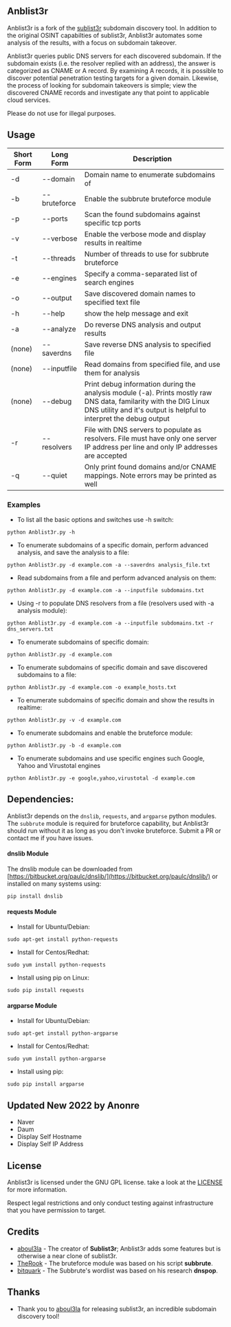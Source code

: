 ## Anblist3r

Anblist3r is a fork of the [sublist3r](https://github.com/aboul3la/sublist3r) subdomain discovery tool. In addition to the original OSINT capabilties of sublist3r, Anblist3r automates some analysis of the results, with a focus on subdomain takeover.

Anblist3r queries public DNS servers for each discovered subdomain. If the subdomain exists (i.e. the resolver replied with an address), the answer is categorized as CNAME or A record. By examining A records, it is possible to discover potential penetration testing targets for a given domain. Likewise, the process of looking for subdomain takeovers is simple; view the discovered CNAME records and investigate any that point to applicable cloud services.

Please do not use for illegal purposes.

## Usage

Short Form    | Long Form     | Description
------------- | ------------- |-------------
-d            | --domain      | Domain name to enumerate subdomains of
-b            | --bruteforce  | Enable the subbrute bruteforce module
-p            | --ports       | Scan the found subdomains against specific tcp ports
-v            | --verbose     | Enable the verbose mode and display results in realtime
-t            | --threads     | Number of threads to use for subbrute bruteforce
-e            | --engines     | Specify a comma-separated list of search engines
-o            | --output      | Save discovered domain names to specified text file
-h            | --help        | show the help message and exit
-a            | --analyze     | Do reverse DNS analysis and output results
(none)        | --saverdns    | Save reverse DNS analysis to specified file
(none)        | --inputfile   | Read domains from specified file, and use them for analysis
(none)        | --debug       | Print debug information during the analysis module (-a). Prints mostly raw DNS data, familarity with the DIG Linux DNS utility and it's output is helpful to interpret the debug output
-r            | --resolvers   | File with DNS servers to populate as resolvers. File must have only one server IP address per line and only IP addresses are accepted
-q            | --quiet       | Only print found domains and/or CNAME mappings. Note errors may be printed as well

### Examples

* To list all the basic options and switches use -h switch:

```python Anblist3r.py -h```

* To enumerate subdomains of a specific domain, perform advanced analysis, and save the analysis to a file:

``python Anblist3r.py -d example.com -a --saverdns analysis_file.txt``

* Read subdomains from a file and perform advanced analysis on them:

``python Anblist3r.py -d example.com -a --inputfile subdomains.txt``

* Using -r to populate DNS resolvers from a file (resolvers used with -a analysis module):

``python Anblist3r.py -d example.com -a --inputfile subdomains.txt -r dns_servers.txt``

* To enumerate subdomains of specific domain:

``python Anblist3r.py -d example.com``

* To enumerate subdomains of specific domain and save discovered subdomains to a file:

``python Anblist3r.py -d example.com -o example_hosts.txt``

* To enumerate subdomains of specific domain and show the results in realtime:

``python Anblist3r.py -v -d example.com``

* To enumerate subdomains and enable the bruteforce module:

``python Anblist3r.py -b -d example.com``

* To enumerate subdomains and use specific engines such Google, Yahoo and Virustotal engines

``python Anblist3r.py -e google,yahoo,virustotal -d example.com``


## Dependencies:
Anblist3r depends on the `dnslib`, `requests`, and `argparse` python modules. The `subbrute` module is required for bruteforce capability, but Anblist3r should run without it as long as you don't invoke bruteforce. Submit a PR or contact me if you have issues.

#### dnslib Module

The dnslib module can be downloaded from [https://bitbucket.org/paulc/dnslib/](https://bitbucket.org/paulc/dnslib/) or installed on many systems using:

``pip install dnslib``


#### requests Module

- Install for Ubuntu/Debian:
```
sudo apt-get install python-requests
```

- Install for Centos/Redhat:
```
sudo yum install python-requests
```

- Install using pip on Linux:
```
sudo pip install requests
```

#### argparse Module

- Install for Ubuntu/Debian:
```
sudo apt-get install python-argparse
```

- Install for Centos/Redhat:
```
sudo yum install python-argparse
``` 

- Install using pip:
```
sudo pip install argparse
```
## Updated New 2022 by Anonre
- Naver
- Daum
- Display Self Hostname
- Display Self IP Address

## License

Anblist3r is licensed under the GNU GPL license. take a look at the [LICENSE](https://github.com/fleetcaptain/Anblist3r/blob/master/LICENSE) for more information.

Respect legal restrictions and only conduct testing against infrastructure that you have permission to target.

## Credits

* [aboul3la](https://github.com/aboul3la/sublist3r) - The creator of **Sublist3r**; Anblist3r adds some features but is otherwise a near clone of sublist3r. 
* [TheRook](https://github.com/TheRook/) - The bruteforce module was based on his script **subbrute**.
* [bitquark](https://github.com/bitquark) - The Subbrute's wordlist was based on his research **dnspop**.

## Thanks

* Thank you to [aboul3la](https://github.com/aboul3la/) for releasing sublist3r, an incredible subdomain discovery tool!

